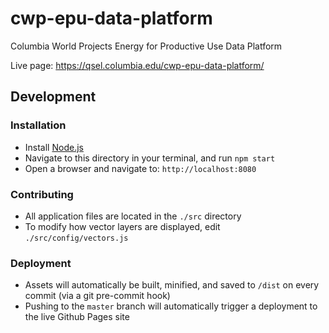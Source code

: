 # cwp-epu-data-platform
Columbia World Projects Energy for Productive Use Data Platform

Live page: https://qsel.columbia.edu/cwp-epu-data-platform/

## Development
### Installation
- Install [Node.js](https://nodejs.org/)
- Navigate to this directory in your terminal, and run `npm start`
- Open a browser and navigate to: `http://localhost:8080`

### Contributing
- All application files are located in the `./src` directory
- To modify how vector layers are displayed, edit `./src/config/vectors.js`

### Deployment
- Assets will automatically be built, minified, and saved to `/dist` on every commit (via a git pre-commit hook)
- Pushing to the `master` branch will automatically trigger a deployment to the live Github Pages site
